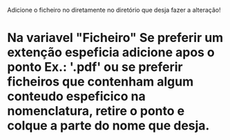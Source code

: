 
Adicione o ficheiro no diretamente no diretório que desja fazer a alteração!

 # Na variavel "Ficheiro" Se preferir um extenção espeficia adicione apos o ponto Ex.: '.pdf' ou se preferir ficheiros que contenham algum conteudo espeficico na nomenclatura, retire o ponto e colque a parte do nome que desja.


